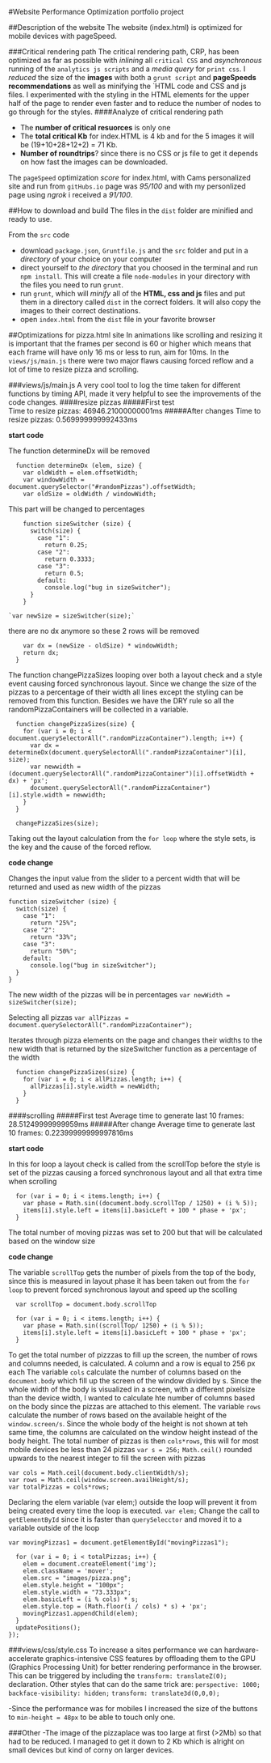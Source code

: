 #Website Performance Optimization portfolio project

##Description of the website
The website (index.html) is optimized for mobile devices with pageSpeed. 

###Critical rendering path
The critical rendering path, CRP, has been optimized as far as possible with _inlining_ all `critical CSS` and _asynchronous_ running of the `analytics js scripts` and a _media query_ for `print css`. I _reduced_ the size of the **images** with both a `grunt script` and **pageSpeeds recommendations** as well as minifying the `HTML code and CSS and js files. 
I experimented with the styling in the HTML elements for the upper half of the page to render even faster and to reduce the number of nodes to go through for the styles. 
####Analyze of critical rendering path 
- The **number of critical resuorces** is only one
- The **total critical Kb** for index.HTML is 4 kb and for the 5 images it will be (19+10+28+12+2) = 71 Kb. 
- **Number of roundtrips**? since there is no CSS or js file to get it depends on how fast the images can be downloaded. 

The `pageSpeed` optimization _score_ for index.html, 
with Cams personalized site and run from `gitHubs.io` page was _95/100_ and with my personlized page using _ngrok_ i received a _91/100_. 

##How to download and build
The files in the `dist` folder are minified and ready to use.

From the `src` code
- download `package.json`, `Gruntfile.js` and the `src` folder and put in a _directory_ of your choice on your computer
- direct yourself to _the directory_ that you choosed in the terminal and run `npm install`. This will create a file `node-modules` in your directory with the files you need to run `grunt`.
- run `grunt`, which will _minify_ all of the **HTML, css and js** files and put them in a directory called `dist` in the correct folders. It will also copy the images to their correct destinations.
- open `index.html` from the `dist` file in your favorite browser

##Optimizations for pizza.html site 
In animations like scrolling and resizing it is important that the frames per second is 60 or higher which means that each frame will have only 16 ms or less to run, aim for 10ms. 
In the `views/js/main.js` there were two major flaws causing forced reflow and a lot of time to resize pizza and scrolling.

###views/js/main.js
A very cool tool to log the time taken for different functions by timing API, made it very helpful to see the improvements of the code changes.
####resize pizzas
#####First test  
Time to resize pizzas: 46946.21000000001ms
#####After changes 
Time to resize pizzas: 0.569999999992433ms

**start code**

The function determineDx will be removed
```
  function determineDx (elem, size) {
    var oldWidth = elem.offsetWidth;
    var windowWidth = document.querySelector("#randomPizzas").offsetWidth;
    var oldSize = oldWidth / windowWidth;
```
This part will be changed to percentages
```   
    function sizeSwitcher (size) {
      switch(size) {
        case "1":
          return 0.25;
        case "2":
          return 0.3333;
        case "3":
          return 0.5;
        default:
          console.log("bug in sizeSwitcher");
      }
    }
```

    `var newSize = sizeSwitcher(size);`


there are no dx anymore so these 2 rows will be removed
```
    var dx = (newSize - oldSize) * windowWidth;
    return dx;
  }
```
The function changePizzaSizes looping over both a layout check and a style event causing forced synchronous layout. Since we change the size of the pizzas to a percentage of their width all lines except the styling can be removed from this function. Besides we have the DRY rule so all the randomPizzaContainers will be collected in a variable.
```
  function changePizzaSizes(size) {
    for (var i = 0; i < document.querySelectorAll(".randomPizzaContainer").length; i++) {
      var dx = determineDx(document.querySelectorAll(".randomPizzaContainer")[i], size);
      var newwidth = (document.querySelectorAll(".randomPizzaContainer")[i].offsetWidth + dx) + 'px';
      document.querySelectorAll(".randomPizzaContainer")[i].style.width = newwidth;
    }
  }

  changePizzaSizes(size);
```

Taking out the layout calculation from the `for loop` where the style sets, is the key and the cause of the forced reflow.

**code change**

  Changes the input value from the slider to a percent width that will be returned and used as new width of the pizzas
  ```
  function sizeSwitcher (size) {
    switch(size) {
      case "1":
        return "25%";
      case "2":
        return "33%";
      case "3":
        return "50%";
      default:
        console.log("bug in sizeSwitcher");
    }
  }
  ```

The new width of the pizzas will be in percentages
  `var newWidth = sizeSwitcher(size);`

Selecting all pizzas
  `var allPizzas = document.querySelectorAll(".randomPizzaContainer");`

Iterates through pizza elements on the page and changes their widths to the new width that is returned by the sizeSwitcher function as a percentage of the width
```
  function changePizzaSizes(size) {
    for (var i = 0; i < allPizzas.length; i++) {
      allPizzas[i].style.width = newWidth;
    }
  }
```

####scrolling
#####First test 
Average time to generate last 10 frames: 28.51249999999959ms
#####After change 
Average time to generate last 10 frames: 0.22399999999997816ms

**start code**

In this for loop a layout check is called from the scrollTop before the style is set of the pizzas causing a forced synchronous layout and all that extra time when scrolling
```
  for (var i = 0; i < items.length; i++) {
    var phase = Math.sin((document.body.scrollTop / 1250) + (i % 5));
    items[i].style.left = items[i].basicLeft + 100 * phase + 'px';
  }
```

The total number of moving pizzas was set to 200 but that will be calculated based on the window size

**code change**

The variable `scrollTop` gets the number of pixels from the top of the body, since this is measured in layout phase it has been taken out from the `for loop` to prevent forced synchronous layout and speed up the scolling
```
  var scrollTop = document.body.scrollTop

  for (var i = 0; i < items.length; i++) {
    var phase = Math.sin((scrollTop/ 1250) + (i % 5));
    items[i].style.left = items[i].basicLeft + 100 * phase + 'px';
  }
```


To get the total number of pizzzas to fill up the screen, the number of rows and columns needed, is calculated.
A column and a row is equal to 256 px each
The variable `cols` calculate the number of columns based on the `document.body` which fill up the screen of the window divided by s. Since the whole width of the body is visualized in a screen, with a different pixelsize than the device width, I wanted to calculate hte number of columns based on the body since the pizzas are attached to this element.
The variable `rows` calculate the number of rows based on the available height of the `window.screen/s`. Since the whole body of the height is not shown at teh same time, the columns are calculated on the window height instead of the body height.
The total number of pizzas is then `cols*rows`, this will for most mobile devices be less than 24 pizzas
`var s = 256;`
`Math.ceil()` rounded upwards to the nearest integer to fill the screen with pizzas
```
var cols = Math.ceil(document.body.clientWidth/s);
var rows = Math.ceil(window.screen.availHeight/s);
var totalPizzas = cols*rows;
```
  
Declaring the elem variable (var elem;) outside the loop will prevent it from being created every time the loop is executed.
`var elem;`
Change the call to `getElementById` since it is faster than `querySelecctor` and moved it to a variable outside of the loop
```
var movingPizzas1 = document.getElementById("movingPizzas1");

  for (var i = 0; i < totalPizzas; i++) {
    elem = document.createElement('img');
    elem.className = 'mover';
    elem.src = "images/pizza.png";
    elem.style.height = "100px";
    elem.style.width = "73.333px";
    elem.basicLeft = (i % cols) * s;
    elem.style.top = (Math.floor(i / cols) * s) + 'px';
    movingPizzas1.appendChild(elem);
  }
  updatePositions();
});
```


###views/css/style.css
To increase a sites performance we can hardware-accelerate graphics-intensive CSS features by offloading them to the GPU (Graphics Processing Unit) for better rendering performance in the browser. This can be triggered by including the `transform: translateZ(0);` declaration. 
Other styles that can do the same trick are:
  `perspective: 1000;`
  `backface-visibility: hidden;`
  `transform: translate3d(0,0,0);`

-Since the performance was for mobiles I increased the size of the buttons to `min-height = 48px` to be able to touch only one.

###Other
-The image of the pizzaplace was too large at first (>2Mb) so that had to be reduced. I managed to get it down to 2 Kb which is alright on small devices but kind of corny on larger devices.




